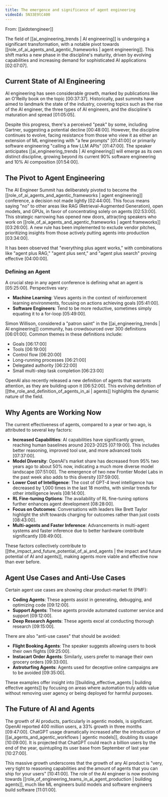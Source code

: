 ```yaml
---
title: The emergence and significance of agent engineering
videoId: 5N33E9tC400
---
```


From: [[aidotengineer]] <br/> 

The field of [[ai_engineering_trends | AI engineering]] is undergoing a significant transformation, with a notable pivot towards [[role_of_ai_agents_and_agentic_frameworks | agent engineering]]. This shift marks a new phase in the discipline's maturity, driven by evolving capabilities and increasing demand for sophisticated AI applications <a class="yt-timestamp" data-t="02:07:07">[02:07:07]</a>.

## Current State of AI Engineering

AI engineering has seen considerable growth, marked by publications like an O'Reilly book on the topic <a class="yt-timestamp" data-t="00:37:37">[00:37:37]</a>. Historically, past summits have aimed to landmark the state of the industry, covering topics such as the rise of the AI engineer, the three types of AI engineers, and the discipline's maturation and spread <a class="yt-timestamp" data-t="01:05:05">[01:05:05]</a>.

Despite this progress, there's a perceived "peak" by some, including Gartner, suggesting a potential decline <a class="yt-timestamp" data-t="00:48:00">[00:48:00]</a>. However, the discipline continues to evolve, facing resistance from those who view it as either an extension of ML engineering with "a few prompts" <a class="yt-timestamp" data-t="01:41:00">[01:41:00]</a> or primarily software engineering "calling a few LLM APIs" <a class="yt-timestamp" data-t="01:47:00">[01:47:00]</a>. The speaker anticipates [[ai_engineering_trends | AI engineering]] will emerge as its own distinct discipline, growing beyond its current 90% software engineering and 10% AI composition <a class="yt-timestamp" data-t="01:54:00">[01:54:00]</a>.

## The Pivot to Agent Engineering

The AI Engineer Summit has deliberately pivoted to become the [[role_of_ai_agents_and_agentic_frameworks | agent engineering]] conference, a decision not made lightly <a class="yt-timestamp" data-t="02:44:00">[02:44:00]</a>. This focus means saying "no" to other areas like RAG (Retrieval-Augmented Generation), open models, and GPUs, in favor of concentrating solely on agents <a class="yt-timestamp" data-t="02:53:00">[02:53:00]</a>. This strategic narrowing has opened new doors, attracting speakers who work on [[role_of_ai_agents_and_agentic_frameworks | agent frameworks]] <a class="yt-timestamp" data-t="03:26:00">[03:26:00]</a>. A new rule has been implemented to exclude vendor pitches, prioritizing insights from those actively putting agents into production <a class="yt-timestamp" data-t="03:34:00">[03:34:00]</a>.

It has been observed that "everything plus agent works," with combinations like "agent plus RAG," "agent plus sent," and "agent plus search" proving effective <a class="yt-timestamp" data-t="04:00:00">[04:00:00]</a>.

### Defining an Agent

A crucial step in any agent conference is defining what an agent is <a class="yt-timestamp" data-t="05:25:00">[05:25:00]</a>. Perspectives vary:
*   **Machine Learning**: Views agents in the context of reinforcement learning environments, focusing on actions achieving goals <a class="yt-timestamp" data-t="05:41:00">[05:41:00]</a>.
*   **Software Engineers**: Tend to be more reductive, sometimes simply equating it to a for-loop <a class="yt-timestamp" data-t="05:49:00">[05:49:00]</a>.

Simon Willison, considered a "patron saint" in the [[ai_engineering_trends | AI engineering]] community, has crowdsourced over 300 definitions <a class="yt-timestamp" data-t="06:01:00">[06:01:00]</a>. Common themes in these definitions include:
*   Goals <a class="yt-timestamp" data-t="06:17:00">[06:17:00]</a>
*   Tools <a class="yt-timestamp" data-t="06:19:00">[06:19:00]</a>
*   Control flow <a class="yt-timestamp" data-t="06:20:00">[06:20:00]</a>
*   Long-running processes <a class="yt-timestamp" data-t="06:21:00">[06:21:00]</a>
*   Delegated authority <a class="yt-timestamp" data-t="06:22:00">[06:22:00]</a>
*   Small multi-step task completion <a class="yt-timestamp" data-t="06:23:00">[06:23:00]</a>

OpenAI also recently released a new definition of agents that warrants attention, as they are building upon it <a class="yt-timestamp" data-t="06:52:00">[06:52:00]</a>. This evolving definition of [[the_role_and_definition_of_agents_in_ai | agents]] highlights the dynamic nature of the field.

## Why Agents are Working Now

The current effectiveness of agents, compared to a year or two ago, is attributed to several key factors:
*   **Increased Capabilities**: AI capabilities have significantly grown, reaching human baselines around 2023-2025 <a class="yt-timestamp" data-t="07:19:00">[07:19:00]</a>. This includes better reasoning, improved tool use, and more advanced tools <a class="yt-timestamp" data-t="07:37:00">[07:37:00]</a>.
*   **Model Diversity**: OpenAI's market share has decreased from 95% two years ago to about 50% now, indicating a much more diverse model landscape <a class="yt-timestamp" data-t="07:51:00">[07:51:00]</a>. The emergence of two new Frontier Model Labs in the past week also adds to this diversity <a class="yt-timestamp" data-t="07:59:00">[07:59:00]</a>.
*   **Lower Cost of Intelligence**: The cost of GPT-4 level intelligence has decreased by 1,000 times in the last 18 months, with similar trends for other intelligence levels <a class="yt-timestamp" data-t="08:14:00">[08:14:00]</a>.
*   **RL Fine-tuning Options**: The availability of RL fine-tuning options further enhances agent development <a class="yt-timestamp" data-t="08:28:00">[08:28:00]</a>.
*   **Focus on Outcomes**: Conversations with leaders like Brett Taylor highlight the shift towards charging for outcomes rather than just costs <a class="yt-timestamp" data-t="08:43:00">[08:43:00]</a>.
*   **Multi-agents and Faster Inference**: Advancements in multi-agent systems and faster inference due to better hardware contribute significantly <a class="yt-timestamp" data-t="08:49:00">[08:49:00]</a>.

These factors collectively contribute to [[the_impact_and_future_potential_of_ai_and_agents | the impact and future potential of AI and agents]], making agents more viable and effective now than ever before.

## Agent Use Cases and Anti-Use Cases

Certain agent use cases are showing clear product-market fit (PMF):
*   **Coding Agents**: These agents assist in generating, debugging, and optimizing code <a class="yt-timestamp" data-t="09:12:00">[09:12:00]</a>.
*   **Support Agents**: These agents provide automated customer service and support <a class="yt-timestamp" data-t="09:12:00">[09:12:00]</a>.
*   **Deep Research Agents**: These agents excel at conducting thorough research <a class="yt-timestamp" data-t="09:15:00">[09:15:00]</a>.

There are also "anti-use cases" that should be avoided:
*   **Flight Booking Agents**: The speaker suggests allowing users to book their own flights <a class="yt-timestamp" data-t="09:25:00">[09:25:00]</a>.
*   **Instacart Order Agents**: Similarly, users prefer to manage their own grocery orders <a class="yt-timestamp" data-t="09:33:00">[09:33:00]</a>.
*   **Astroturfing Agents**: Agents used for deceptive online campaigns are to be avoided <a class="yt-timestamp" data-t="09:35:00">[09:35:00]</a>.

These examples offer insight into [[building_effective_agents | building effective agents]] by focusing on areas where automation truly adds value without removing user agency or being deployed for harmful purposes.

## The Future of AI and Agents

The growth of AI products, particularly in agentic models, is significant. OpenAI reported 400 million users, a 33% growth in three months <a class="yt-timestamp" data-t="09:47:00">[09:47:00]</a>. ChatGPT usage dramatically increased after the introduction of [[ai_agents_and_agentic_workflows | agentic models]], doubling its usage <a class="yt-timestamp" data-t="10:09:00">[10:09:00]</a>. It is projected that ChatGPT could reach a billion users by the end of the year, quintupling its user base from September of last year <a class="yt-timestamp" data-t="10:27:00">[10:27:00]</a>.

This massive growth underscores that the growth of any AI product is "very, very tight to reasoning capabilities and the amount of agents that you can ship for your users" <a class="yt-timestamp" data-t="10:41:00">[10:41:00]</a>. The role of the AI engineer is now evolving towards [[role_of_engineering_teams_in_ai_agent_production | building agents]], much like ML engineers build models and software engineers build software <a class="yt-timestamp" data-t="11:01:00">[11:01:00]</a>.